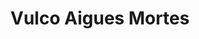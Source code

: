 ---
title: "Vulco Aigues Mortes"
url: /aigues-mortes/vulco-aigues-mortes/
shop: réparation de voitures
---